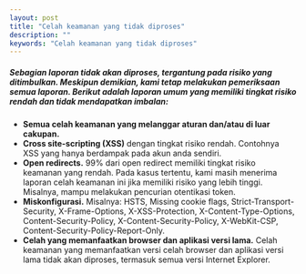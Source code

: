 ```yaml
---
layout: post
title: "Celah keamanan yang tidak diproses"
description: ""
keywords: "Celah keamanan yang tidak diproses"
---
```


##### Sebagian laporan tidak akan diproses, tergantung pada risiko yang ditimbulkan. Meskipun demikian, kami tetap melakukan pemeriksaan semua laporan. Berikut adalah laporan umum yang memiliki tingkat risiko rendah dan tidak mendapatkan imbalan:

- **Semua celah keamanan yang melanggar aturan dan/atau di luar cakupan.**
- **Cross site-scripting (XSS)** dengan tingkat risiko rendah. Contohnya XSS yang hanya berdampak pada akun anda sendiri.
- **Open redirects.** 99% dari open redirect memiliki tingkat risiko keamanan yang rendah. Pada kasus tertentu, kami masih menerima laporan celah keamanan ini jika memiliki risiko yang lebih tinggi. Misalnya, mampu melakukan pencurian otentikasi token.
- **Miskonfigurasi.** Misalnya: HSTS, Missing cookie flags, Strict-Transport-Security, X-Frame-Options, X-XSS-Protection, X-Content-Type-Options, Content-Security-Policy, X-Content-Security-Policy, X-WebKit-CSP, Content-Security-Policy-Report-Only.
- **Celah yang memanfaatkan browser dan aplikasi versi lama.** Celah keamanan yang memanfaatkan versi celah browser dan aplikasi versi lama tidak akan diproses, termasuk semua versi Internet Explorer.
